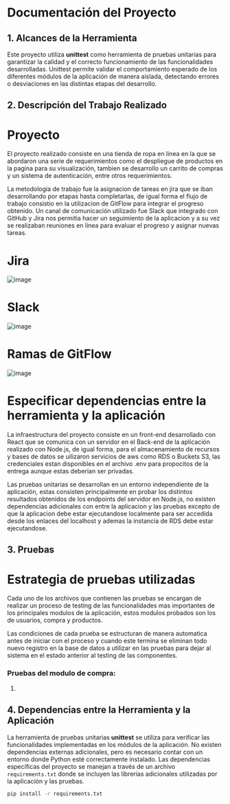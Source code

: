 # Documentación del Proyecto

## 1. Alcances de la Herramienta

Este proyecto utiliza **unittest** como herramienta de pruebas unitarias para garantizar la calidad y el correcto funcionamiento de las funcionalidades desarrolladas. Unittest permite validar el comportamiento esperado de los diferentes módulos de la aplicación de manera aislada, detectando errores o desviaciones en las distintas etapas del desarrollo.

## 2. Descripción del Trabajo Realizado

# Proyecto
El proyecto realizado consiste en una tienda de ropa en linea en la que se abordaron una serie de requerimientos como el despliegue de productos en la pagina para su visualización, tambien se desarrollo un carrito de compras y un sistema de autenticación, entre otros requerimientos.

La metodologia de trabajo fue la asignacion de tareas en jira que se iban desarrollando por etapas hasta completarlas, de igual forma el flujo de trabajo consistio en la utilizacion de GitFlow para integrar el progreso obtenido. Un canal de comunicación utilizado fue Slack que integrado con GitHub y Jira nos permitia hacer un seguimiento de la aplicacion y a su vez se realizaban reuniones en linea para evaluar el progreso y asignar nuevas tareas.

# Jira
![image](https://github.com/user-attachments/assets/0983aa7a-9ba8-401d-98bf-4c7e49ed7e82)
# Slack
![image](https://github.com/user-attachments/assets/ca1f9ef4-88b4-4471-b62f-e1d63b2a5774)
# Ramas de GitFlow
![image](https://github.com/user-attachments/assets/0a555cd3-c4d6-4b0e-981e-b7ffbaab6e98)

# Especificar dependencias entre la herramienta y la aplicación
La infraestructura del proyecto consiste en un front-end desarrollado con React que se comunica con un servidor en el Back-end de la aplicación realizado con Node.js, de igual forma, para el almacenamiento de recursos y bases de datos se uilizaron servicios de aws como RDS o Buckets S3, las credenciales estan disponibles en el archivo .env para propocitos de la entrega aunque estas deberian ser privadas.

Las pruebas unitarias se desarrollan en un entorno independiente de la aplicación, estas consisten principalmente en probar los distintos resultados obtenidos de los endpoints del servidor en Node.js, no existen dependencias adicionales con entre la aplicacion y las pruebas excepto de que la aplicacion debe estar ejecutandose localmente para ser accedida desde los enlaces del localhost y ademas la instancia de RDS debe estar ejecutandose.

## 3. Pruebas

# Estrategia de pruebas utilizadas

Cada uno de los archivos que contienen las pruebas se encargan de realizar un proceso de testing de las funcionalidades mas importantes de los principales modulos de la aplicación, estos modulos probados son los de usuarios, compra y productos.

Las condiciones de cada prueba se estructuran de manera automatica antes de iniciar con el proceso y cuando este termina se eliminan todo nuevo registro en la base de datos a utilizar en las pruebas para dejar al sistema en el estado anterior al testing de las componentes.

### Pruebas del modulo de compra:

1. 

## 4. Dependencias entre la Herramienta y la Aplicación

La herramienta de pruebas unitarias **unittest** se utiliza para verificar las funcionalidades implementadas en los módulos de la aplicación. No existen dependencias externas adicionales, pero es necesario contar con un entorno donde Python esté correctamente instalado. Las dependencias específicas del proyecto se manejan a través de un archivo `requirements.txt` donde se incluyen las librerías adicionales utilizadas por la aplicación y las pruebas.

```bash
pip install -r requirements.txt
